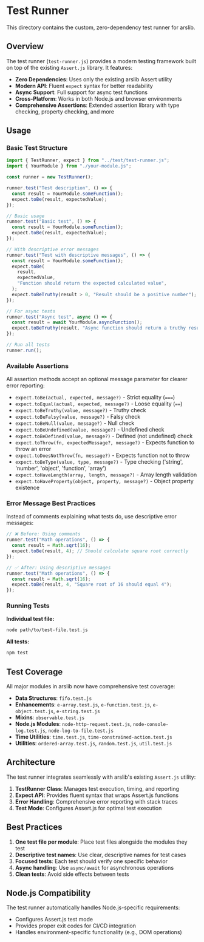 # Test Runner

This directory contains the custom, zero-dependency test runner for arslib.

## Overview

The test runner (`test-runner.js`) provides a modern testing framework built on top of the existing `Assert.js` library. It features:

- **Zero Dependencies**: Uses only the existing arslib Assert utility
- **Modern API**: Fluent `expect` syntax for better readability
- **Async Support**: Full support for async test functions
- **Cross-Platform**: Works in both Node.js and browser environments
- **Comprehensive Assertions**: Extended assertion library with type checking, property checking, and more

## Usage

### Basic Test Structure

```javascript
import { TestRunner, expect } from "../test/test-runner.js";
import { YourModule } from "./your-module.js";

const runner = new TestRunner();

runner.test("Test description", () => {
  const result = YourModule.someFunction();
  expect.toBe(result, expectedValue);
});

// Basic usage
runner.test("Basic test", () => {
  const result = YourModule.someFunction();
  expect.toBe(result, expectedValue);
});

// With descriptive error messages
runner.test("Test with descriptive messages", () => {
  const result = YourModule.someFunction();
  expect.toBe(
    result,
    expectedValue,
    "Function should return the expected calculated value",
  );
  expect.toBeTruthy(result > 0, "Result should be a positive number");
});

// For async tests
runner.test("Async test", async () => {
  const result = await YourModule.asyncFunction();
  expect.toBeTruthy(result, "Async function should return a truthy result");
});

// Run all tests
runner.run();
```

### Available Assertions

All assertion methods accept an optional message parameter for clearer error reporting:

- `expect.toBe(actual, expected, message?)` - Strict equality (`===`)
- `expect.toEqual(actual, expected, message?)` - Loose equality (`==`)
- `expect.toBeTruthy(value, message?)` - Truthy check
- `expect.toBeFalsy(value, message?)` - Falsy check
- `expect.toBeNull(value, message?)` - Null check
- `expect.toBeUndefined(value, message?)` - Undefined check
- `expect.toBeDefined(value, message?)` - Defined (not undefined) check
- `expect.toThrow(fn, expectedMessage?, message?)` - Expects function to throw an error
- `expect.toDoesNotThrow(fn, message?)` - Expects function not to throw
- `expect.toBeType(value, type, message?)` - Type checking ('string', 'number', 'object', 'function', 'array')
- `expect.toHaveLength(array, length, message?)` - Array length validation
- `expect.toHaveProperty(object, property, message?)` - Object property existence

### Error Message Best Practices

Instead of comments explaining what tests do, use descriptive error messages:

```javascript
// ❌ Before: Using comments
runner.test("Math operations", () => {
  const result = Math.sqrt(16);
  expect.toBe(result, 4); // Should calculate square root correctly
});

// ✅ After: Using descriptive messages
runner.test("Math operations", () => {
  const result = Math.sqrt(16);
  expect.toBe(result, 4, "Square root of 16 should equal 4");
});
```

### Running Tests

**Individual test file:**

```bash
node path/to/test-file.test.js
```

**All tests:**

```bash
npm test
```

## Test Coverage

All major modules in arslib now have comprehensive test coverage:

- **Data Structures**: `fifo.test.js`
- **Enhancements**: `e-array.test.js`, `e-function.test.js`, `e-object.test.js`, `e-string.test.js`
- **Mixins**: `observable.test.js`
- **Node.js Modules**: `node-http-request.test.js`, `node-console-log.test.js`, `node-log-to-file.test.js`
- **Time Utilities**: `time.test.js`, `time-constrained-action.test.js`
- **Utilities**: `ordered-array.test.js`, `random.test.js`, `util.test.js`

## Architecture

The test runner integrates seamlessly with arslib's existing `Assert.js` utility:

1. **TestRunner Class**: Manages test execution, timing, and reporting
2. **Expect API**: Provides fluent syntax that wraps Assert.js functions
3. **Error Handling**: Comprehensive error reporting with stack traces
4. **Test Mode**: Configures Assert.js for optimal test execution

## Best Practices

1. **One test file per module**: Place test files alongside the modules they test
2. **Descriptive test names**: Use clear, descriptive names for test cases
3. **Focused tests**: Each test should verify one specific behavior
4. **Async handling**: Use `async/await` for asynchronous operations
5. **Clean tests**: Avoid side effects between tests

## Node.js Compatibility

The test runner automatically handles Node.js-specific requirements:

- Configures Assert.js test mode
- Provides proper exit codes for CI/CD integration
- Handles environment-specific functionality (e.g., DOM operations)
